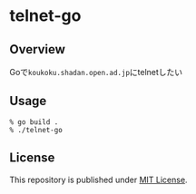 # telnet-go

## Overview

Goで`koukoku.shadan.open.ad.jp`にtelnetしたい

## Usage

```
% go build .
% ./telnet-go
```

## License

This repository is published under [MIT License](LICENSE).
